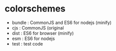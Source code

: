 # colorschemes

- bundle : CommonJS and ES6 for nodejs  (minify)
- cjs : CommonJS (original
- dist : ES6 for browser (minify)
- esm : ES6 for nodejs 
- test : test code
